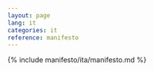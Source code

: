 ```yaml
---
layout: page
lang: it
categories: it
reference: manifesto
---
```


{% include manifesto/ita/manifesto.md %}